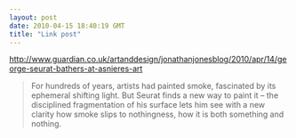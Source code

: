 ```yaml
---
layout: post
date: 2010-04-15 18:40:19 GMT
title: "Link post"
---
```

<http://www.guardian.co.uk/artanddesign/jonathanjonesblog/2010/apr/14/george-seurat-bathers-at-asnieres-art>

> For hundreds of years, artists had painted smoke, fascinated by its ephemeral shifting light. But Seurat finds a new way to paint it – the disciplined fragmentation of his surface lets him see with a new clarity how smoke slips to nothingness, how it is both something and nothing.